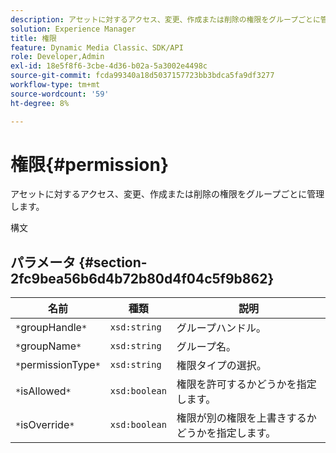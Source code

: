 ```yaml
---
description: アセットに対するアクセス、変更、作成または削除の権限をグループごとに管理します。
solution: Experience Manager
title: 権限
feature: Dynamic Media Classic、SDK/API
role: Developer,Admin
exl-id: 18e5f8f6-3cbe-4d36-b02a-5a3002e4498c
source-git-commit: fcda99340a18d5037157723bb3bdca5fa9df3277
workflow-type: tm+mt
source-wordcount: '59'
ht-degree: 8%

---
```


# 権限{#permission}

アセットに対するアクセス、変更、作成または削除の権限をグループごとに管理します。

構文

## パラメータ {#section-2fc9bea56b6d4b72b80d4f04c5f9b862}

| 名前 | 種類 | 説明 |
|---|---|---|
| `*`groupHandle`*` | `xsd:string` | グループハンドル。 |
| `*`groupName`*` | `xsd:string` | グループ名。 |
| `*`permissionType`*` | `xsd:string` | 権限タイプの選択。 |
| `*`isAllowed`*` | `xsd:boolean` | 権限を許可するかどうかを指定します。 |
| `*`isOverride`*` | `xsd:boolean` | 権限が別の権限を上書きするかどうかを指定します。 |
